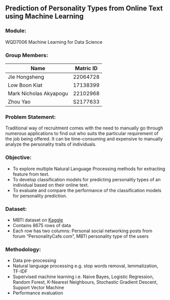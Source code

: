 ## Prediction of Personality Types from Online Text using Machine Learning

### Module:
WQD7006 Machine Learning for Data Science 

### Group Members:
| Name | Matric ID|
| ---------------------- |:--------:|
| Jie Hongsheng | 22064728 |
| Low Boon Kiat | 17138399 |
| Mark Nicholas Akyapogu | 22102968 |
| Zhou Yao | S2177633 |

### Problem Statement:
Traditional way of recruitment comes with the need to manually go through numerous applications to find out who suits the particular requirement of the job being offered. It can be time-consuming and expensive to manually analyze the personality traits of individuals. 

### Objective:
- To explore multiple Natural Language Processing methods for extracting feature from text.
- To develop classification models for predicting personality types of an individual based on their online text. 
- To evaluate and compare the performance of the classification models for personality prediction.

### Dataset:
- MBTI dataset on [Kaggle](https://www.kaggle.com/datasets/datasnaek/mbti-type)
- Contains 8675 rows of data
- Each row has two columns: Personal social networking posts from forum “PersonalityCafe.com”, MBTI personality type of the users

### Methodology:
- Data pre-processing
- Natural language processing e.g. stop words removal, lemmatization, TF-IDF
- Supervised machine learning i.e. Naive Bayes, Logistic Regression, Random Forest, K-Nearest Neighbours, Stochastic Gradient Descent, Support Vector Machine
- Performance evaluation

